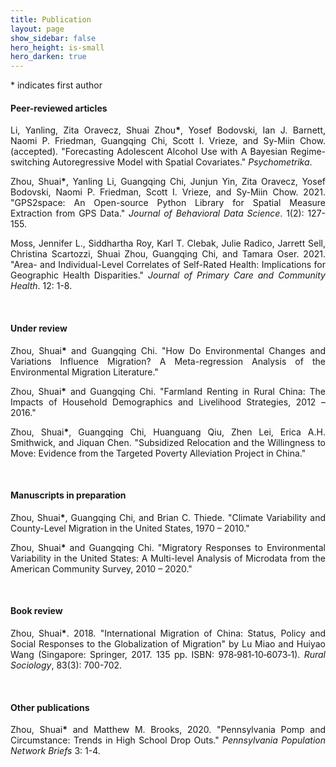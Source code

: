 ```yaml
---
title: Publication
layout: page
show_sidebar: false
hero_height: is-small
hero_darken: true
---
```


<!-- **\* indicates first author** -->
<!-- <i>\* indicates first author</i> -->
\* indicates first author

#### Peer-reviewed articles

<p align="justify">
	Li, Yanling, Zita Oravecz, Shuai Zhou<strong>*</strong>, Yosef Bodovski, Ian J. Barnett, Naomi P. Friedman, Guangqing Chi, Scott I. Vrieze, and Sy-Miin Chow. (accepted). "Forecasting Adolescent Alcohol Use with A Bayesian Regime-switching Autoregressive Model with Spatial Covariates." <i>Psychometrika</i>.
</p>

<p align="justify">
	Zhou, Shuai<strong>*</strong>, Yanling Li, Guangqing Chi, Junjun Yin, Zita Oravecz, Yosef Bodovski, Naomi P. Friedman, Scott I. Vrieze, and Sy-Miin Chow. 2021. "GPS2space: An Open-source Python Library for Spatial Measure Extraction from GPS Data."  <i>Journal of Behavioral Data Science</i>. 1(2): 127-155. &nbsp;
	<a href="/downloads/pubs/2021GPS2space.pdf" target="_blank" rel="noopener"><i class="far fa-file-pdf"></i></a> &nbsp;
	<a href="/downloads/codes/2021GPS2space.pdf" target="_blank" rel="noopener"><i class="fab fa-python"></i></a> &nbsp;
	<a href="https://github.com/shuai-zhou/gps2space" target="_blank" rel="noopener"><i class="fab fa-github"></i></a>
</p>

<p align="justify">
	Moss, Jennifer L., Siddhartha Roy, Karl T. Clebak, Julie Radico, Jarrett Sell, Christina Scartozzi, Shuai Zhou, Guangqing Chi, and Tamara Oser. 2021. "Area- and Individual-Level Correlates of Self-Rated Health: Implications for Geographic Health Disparities." <i>Journal of Primary Care and Community Health</i>. 12: 1-8. &nbsp;
	<a href="/downloads/pubs/2021Self_Rated Health.pdf" target="_blank" rel="noopener"><i class="far fa-file-pdf"></i></a>
</p>
<br>

#### Under review

<p align="justify">
	Zhou, Shuai<strong>*</strong> and Guangqing Chi. "How Do Environmental Changes and Variations Influence Migration? A Meta-regression Analysis of the Environmental Migration Literature."
</p>

<p align="justify">
	Zhou, Shuai<strong>*</strong> and Guangqing Chi. "Farmland Renting in Rural China: The Impacts of Household Demographics and Livelihood Strategies, 2012 – 2016."
</p>

<p align="justify">
	Zhou, Shuai<strong>*</strong>, Guangqing Chi, Huanguang Qiu, Zhen Lei, Erica A.H. Smithwick, and Jiquan Chen. "Subsidized Relocation and the Willingness to Move: Evidence from the Targeted Poverty Alleviation Project in China."
</p>
<br>

#### Manuscripts in preparation

<p align="justify">
	Zhou, Shuai<strong>*</strong>, Guangqing Chi, and Brian C. Thiede. "Climate Variability and County-Level Migration in the United States, 1970 – 2010."
</p>

<p align="justify">
	Zhou, Shuai<strong>*</strong> and Guangqing Chi. "Migratory Responses to Environmental Variability in the United States: A Multi-level Analysis of Microdata from the American Community Survey, 2010 – 2020."
</p>
<br>

#### Book review

<p align="justify">
	Zhou, Shuai<strong>*</strong>. 2018. "International Migration of China: Status, Policy and Social Responses to the Globalization of Migration" by Lu Miao and Huiyao Wang (Singapore: Springer, 2017. 135 pp. ISBN: 978‐981‐10‐6073‐1). <i>Rural Sociology</i>, 83(3): 700-702. &nbsp;
	<a href="/downloads/pubs/2018JR_InternationalMig.pdf" target="_blank" rel="noopener"><i class="far fa-file-pdf"></i></a>
</p>
<br>

#### Other publications

<p align="justify">
	Zhou, Shuai<strong>*</strong> and Matthew M. Brooks, 2020. "Pennsylvania Pomp and Circumstance: Trends in High School Drop Outs." <i>Pennsylvania Population Network Briefs</i> 3: 1-4. &nbsp;
	<a href="/downloads/pubs/2020PB_PennDropout.pdf" target="_blank" rel="noopener"><i class="far fa-file-pdf"></i></a>
</p>
<br>

